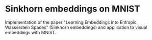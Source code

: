 # Sinkhorn embeddings on MNIST

Implementation of the paper "Learning Embeddings into Entropic Wasserstein Spaces" (Sinkhorn embeddings) and application to visual embeddings with MNIST.
